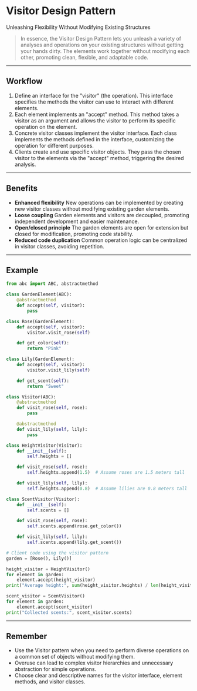 # **Visitor Design Pattern**

Unleashing Flexibility Without Modifying Existing Structures

> In essence, the Visitor Design Pattern lets you unleash a variety of analyses and operations on your existing structures without getting your hands dirty. The elements work together without modifying each other, promoting clean, flexible, and adaptable code.

---

## Workflow

1. Define an interface for the "visitor" (the operation). This interface specifies the methods the visitor can use to interact with different elements.
2. Each element implements an "accept" method. This method takes a visitor as an argument and allows the visitor to perform its specific operation on the element.
3. Concrete visitor classes implement the visitor interface. Each class implements the methods defined in the interface, customizing the operation for different purposes.
4. Clients create and use specific visitor objects. They pass the chosen visitor to the elements via the "accept" method, triggering the desired analysis.

---

## Benefits

* **Enhanced flexibility**
  New operations can be implemented by creating new visitor classes without modifying existing garden elements.
* **Loose coupling**
  Garden elements and visitors are decoupled, promoting independent development and easier maintenance.
* **Open/closed principle**
  The garden elements are open for extension but closed for modification, promoting code stability.
* **Reduced code duplication**
  Common operation logic can be centralized in visitor classes, avoiding repetition.

---

## Example

```python
from abc import ABC, abstractmethod

class GardenElement(ABC):
    @abstractmethod
    def accept(self, visitor):
        pass

class Rose(GardenElement):
    def accept(self, visitor):
        visitor.visit_rose(self)

    def get_color(self):
        return "Pink"

class Lily(GardenElement):
    def accept(self, visitor):
        visitor.visit_lily(self)

    def get_scent(self):
        return "Sweet"

class Visitor(ABC):
    @abstractmethod
    def visit_rose(self, rose):
        pass

    @abstractmethod
    def visit_lily(self, lily):
        pass

class HeightVisitor(Visitor):
    def __init__(self):
        self.heights = []

    def visit_rose(self, rose):
        self.heights.append(1.5)  # Assume roses are 1.5 meters tall

    def visit_lily(self, lily):
        self.heights.append(0.8)  # Assume lilies are 0.8 meters tall

class ScentVisitor(Visitor):
    def __init__(self):
        self.scents = []

    def visit_rose(self, rose):
        self.scents.append(rose.get_color())

    def visit_lily(self, lily):
        self.scents.append(lily.get_scent())

# Client code using the visitor pattern
garden = [Rose(), Lily()]

height_visitor = HeightVisitor()
for element in garden:
    element.accept(height_visitor)
print("Average height:", sum(height_visitor.heights) / len(height_visitor.heights))

scent_visitor = ScentVisitor()
for element in garden:
    element.accept(scent_visitor)
print("Collected scents:", scent_visitor.scents)

```

---

## Remember

* Use the Visitor pattern when you need to perform diverse operations on a common set of objects without modifying them.
* Overuse can lead to complex visitor hierarchies and unnecessary abstraction for simple operations.
* Choose clear and descriptive names for the visitor interface, element methods, and visitor classes.
